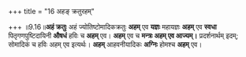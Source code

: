 +++
title = "16 अहङ् क्रतुरहम्"

+++
॥9.16॥**अहं क्रतुः** अहं ज्योतिष्टोमादिकक्रतुः **अहम्** एव **यज्ञः**
महायज्ञः **अहम्** एव **स्वधा** पितृगणपुष्टिदायिनी **औषधं** हविः च
**अहम्** एव। **अहम्** एव च **मन्त्रः अहम् एव आज्यम्।** प्रदर्शनार्थम्
इदम्; सोमादिकं च हविः अहम् एव इत्यर्थः। **अहम्** आहवनीयादिकः **अग्निः**
होमश्च **अहम्** एव।
